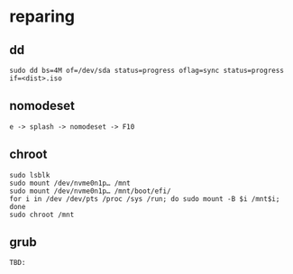 # reparing

## dd

```
sudo dd bs=4M of=/dev/sda status=progress oflag=sync status=progress if=<dist>.iso
```

## nomodeset

```
e -> splash -> nomodeset -> F10
```

## chroot

```
sudo lsblk
sudo mount /dev/nvme0n1p… /mnt
sudo mount /dev/nvme0n1p… /mnt/boot/efi/
for i in /dev /dev/pts /proc /sys /run; do sudo mount -B $i /mnt$i; done
sudo chroot /mnt
```

## grub

```
TBD:
```
